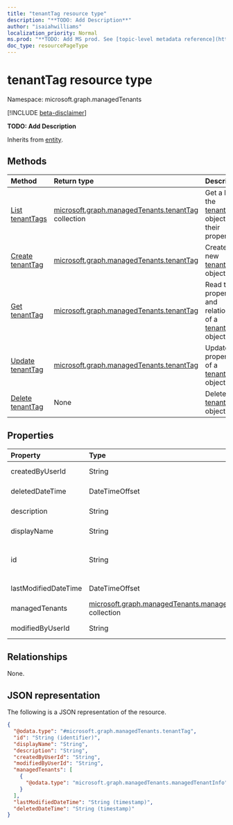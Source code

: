 ```yaml
---
title: "tenantTag resource type"
description: "**TODO: Add Description**"
author: "isaiahwilliams"
localization_priority: Normal
ms.prod: "**TODO: Add MS prod. See [topic-level metadata reference](https://msgo.azurewebsites.net/add/document/guidelines/metadata.html#topic-level-metadata)**"
doc_type: resourcePageType
---
```


# tenantTag resource type

Namespace: microsoft.graph.managedTenants

[!INCLUDE [beta-disclaimer](../../includes/beta-disclaimer.md)]

**TODO: Add Description**


Inherits from [entity](../resources/managedtenants-entity.md).

## Methods
|Method|Return type|Description|
|:---|:---|:---|
|[List tenantTags](../api/managedtenants-tenanttag-list.md)|[microsoft.graph.managedTenants.tenantTag](../resources/managedtenants-tenanttag.md) collection|Get a list of the [tenantTag](../resources/managedtenants-tenanttag.md) objects and their properties.|
|[Create tenantTag](../api/managedtenants-tenanttag-create.md)|[microsoft.graph.managedTenants.tenantTag](../resources/managedtenants-tenanttag.md)|Create a new [tenantTag](../resources/managedtenants-tenanttag.md) object.|
|[Get tenantTag](../api/managedtenants-tenanttag-get.md)|[microsoft.graph.managedTenants.tenantTag](../resources/managedtenants-tenanttag.md)|Read the properties and relationships of a [tenantTag](../resources/managedtenants-tenanttag.md) object.|
|[Update tenantTag](../api/managedtenants-tenanttag-update.md)|[microsoft.graph.managedTenants.tenantTag](../resources/managedtenants-tenanttag.md)|Update the properties of a [tenantTag](../resources/managedtenants-tenanttag.md) object.|
|[Delete tenantTag](../api/managedtenants-tenanttag-delete.md)|None|Deletes a [tenantTag](../resources/managedtenants-tenanttag.md) object.|

## Properties
|Property|Type|Description|
|:---|:---|:---|
|createdByUserId|String|**TODO: Add Description**|
|deletedDateTime|DateTimeOffset|**TODO: Add Description**|
|description|String|**TODO: Add Description**|
|displayName|String|**TODO: Add Description**|
|id|String|**TODO: Add Description** Inherited from [entity](../resources/managedtenants-entity.md).|
|lastModifiedDateTime|DateTimeOffset|**TODO: Add Description**|
|managedTenants|[microsoft.graph.managedTenants.managedTenantInfo](../resources/managedtenants-managedtenantinfo.md) collection|**TODO: Add Description**|
|modifiedByUserId|String|**TODO: Add Description**|

## Relationships
None.

## JSON representation
The following is a JSON representation of the resource.
<!-- {
  "blockType": "resource",
  "keyProperty": "id",
  "@odata.type": "microsoft.graph.managedTenants.tenantTag",
  "baseType": "microsoft.graph.entity",
  "openType": true
}
-->
``` json
{
  "@odata.type": "#microsoft.graph.managedTenants.tenantTag",
  "id": "String (identifier)",
  "displayName": "String",
  "description": "String",
  "createdByUserId": "String",
  "modifiedByUserId": "String",
  "managedTenants": [
    {
      "@odata.type": "microsoft.graph.managedTenants.managedTenantInfo"
    }
  ],
  "lastModifiedDateTime": "String (timestamp)",
  "deletedDateTime": "String (timestamp)"
}
```

